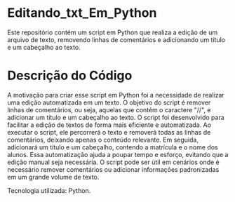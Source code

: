# Editando_txt_Em_Python
 Este repositório contém um script em Python que realiza a edição de um arquivo de texto, removendo linhas de comentários e adicionando um título e um cabeçalho ao texto.
 
 # Descrição do Código
  A motivação para criar esse script em Python foi a necessidade de realizar uma edição automatizada em um texto. O objetivo do script é remover linhas de comentários, ou seja, aquelas que contém o caractere "//", e adicionar um título e um cabeçalho ao texto.
 O script foi desenvolvido para facilitar a edição de textos de forma mais eficiente e automatizada. Ao executar o script, ele percorrerá o texto e removerá todas as linhas de comentários, deixando apenas o conteúdo relevante. Em seguida, adicionará um título e um cabeçalho, contendo a matrícula e o nome dos alunos.
 Essa automatização ajuda a poupar tempo e esforço, evitando que a edição manual seja necessária. O script pode ser útil em cenários onde é necessário remover comentários ou adicionar informações padronizadas em um grande volume de texto.

Tecnologia utilizada: Python.
